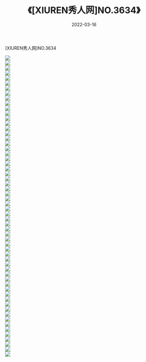 ﻿---
layout: post
title:  《[XIUREN秀人网]NO.3634》
date:   2022-03-16
img: http://img.660000.xyz/Sharelink/秀人网/秀人网第04部分/[XIUREN秀人网]NO.3634/000.jpg
categories: [美女, 清纯, 唯美]
---

[XIUREN秀人网]NO.3634

 ![](http://img.660000.xyz/Sharelink/秀人网/秀人网第04部分/[XIUREN秀人网]NO.3634/001.jpg) <br>![](http://img.660000.xyz/Sharelink/秀人网/秀人网第04部分/[XIUREN秀人网]NO.3634/002.jpg) <br>![](http://img.660000.xyz/Sharelink/秀人网/秀人网第04部分/[XIUREN秀人网]NO.3634/003.jpg) <br>![](http://img.660000.xyz/Sharelink/秀人网/秀人网第04部分/[XIUREN秀人网]NO.3634/004.jpg) <br>![](http://img.660000.xyz/Sharelink/秀人网/秀人网第04部分/[XIUREN秀人网]NO.3634/005.jpg) <br>![](http://img.660000.xyz/Sharelink/秀人网/秀人网第04部分/[XIUREN秀人网]NO.3634/006.jpg) <br>![](http://img.660000.xyz/Sharelink/秀人网/秀人网第04部分/[XIUREN秀人网]NO.3634/007.jpg) <br>![](http://img.660000.xyz/Sharelink/秀人网/秀人网第04部分/[XIUREN秀人网]NO.3634/008.jpg) <br>![](http://img.660000.xyz/Sharelink/秀人网/秀人网第04部分/[XIUREN秀人网]NO.3634/009.jpg) <br>![](http://img.660000.xyz/Sharelink/秀人网/秀人网第04部分/[XIUREN秀人网]NO.3634/010.jpg) <br>![](http://img.660000.xyz/Sharelink/秀人网/秀人网第04部分/[XIUREN秀人网]NO.3634/011.jpg) <br>![](http://img.660000.xyz/Sharelink/秀人网/秀人网第04部分/[XIUREN秀人网]NO.3634/012.jpg) <br>![](http://img.660000.xyz/Sharelink/秀人网/秀人网第04部分/[XIUREN秀人网]NO.3634/013.jpg) <br>![](http://img.660000.xyz/Sharelink/秀人网/秀人网第04部分/[XIUREN秀人网]NO.3634/014.jpg) <br>![](http://img.660000.xyz/Sharelink/秀人网/秀人网第04部分/[XIUREN秀人网]NO.3634/015.jpg) <br>![](http://img.660000.xyz/Sharelink/秀人网/秀人网第04部分/[XIUREN秀人网]NO.3634/016.jpg) <br>![](http://img.660000.xyz/Sharelink/秀人网/秀人网第04部分/[XIUREN秀人网]NO.3634/017.jpg) <br>![](http://img.660000.xyz/Sharelink/秀人网/秀人网第04部分/[XIUREN秀人网]NO.3634/018.jpg) <br>![](http://img.660000.xyz/Sharelink/秀人网/秀人网第04部分/[XIUREN秀人网]NO.3634/019.jpg) <br>![](http://img.660000.xyz/Sharelink/秀人网/秀人网第04部分/[XIUREN秀人网]NO.3634/020.jpg) <br>![](http://img.660000.xyz/Sharelink/秀人网/秀人网第04部分/[XIUREN秀人网]NO.3634/021.jpg) <br>![](http://img.660000.xyz/Sharelink/秀人网/秀人网第04部分/[XIUREN秀人网]NO.3634/022.jpg) <br>![](http://img.660000.xyz/Sharelink/秀人网/秀人网第04部分/[XIUREN秀人网]NO.3634/023.jpg) <br>![](http://img.660000.xyz/Sharelink/秀人网/秀人网第04部分/[XIUREN秀人网]NO.3634/024.jpg) <br>![](http://img.660000.xyz/Sharelink/秀人网/秀人网第04部分/[XIUREN秀人网]NO.3634/025.jpg) <br>![](http://img.660000.xyz/Sharelink/秀人网/秀人网第04部分/[XIUREN秀人网]NO.3634/026.jpg) <br>![](http://img.660000.xyz/Sharelink/秀人网/秀人网第04部分/[XIUREN秀人网]NO.3634/027.jpg) <br>![](http://img.660000.xyz/Sharelink/秀人网/秀人网第04部分/[XIUREN秀人网]NO.3634/028.jpg) <br>![](http://img.660000.xyz/Sharelink/秀人网/秀人网第04部分/[XIUREN秀人网]NO.3634/029.jpg) <br>![](http://img.660000.xyz/Sharelink/秀人网/秀人网第04部分/[XIUREN秀人网]NO.3634/030.jpg) <br>![](http://img.660000.xyz/Sharelink/秀人网/秀人网第04部分/[XIUREN秀人网]NO.3634/031.jpg) <br>![](http://img.660000.xyz/Sharelink/秀人网/秀人网第04部分/[XIUREN秀人网]NO.3634/032.jpg) <br>![](http://img.660000.xyz/Sharelink/秀人网/秀人网第04部分/[XIUREN秀人网]NO.3634/033.jpg) <br>![](http://img.660000.xyz/Sharelink/秀人网/秀人网第04部分/[XIUREN秀人网]NO.3634/034.jpg) <br>![](http://img.660000.xyz/Sharelink/秀人网/秀人网第04部分/[XIUREN秀人网]NO.3634/035.jpg) <br>![](http://img.660000.xyz/Sharelink/秀人网/秀人网第04部分/[XIUREN秀人网]NO.3634/036.jpg) <br>![](http://img.660000.xyz/Sharelink/秀人网/秀人网第04部分/[XIUREN秀人网]NO.3634/037.jpg) <br>![](http://img.660000.xyz/Sharelink/秀人网/秀人网第04部分/[XIUREN秀人网]NO.3634/038.jpg) <br>![](http://img.660000.xyz/Sharelink/秀人网/秀人网第04部分/[XIUREN秀人网]NO.3634/039.jpg) <br>![](http://img.660000.xyz/Sharelink/秀人网/秀人网第04部分/[XIUREN秀人网]NO.3634/040.jpg) <br>![](http://img.660000.xyz/Sharelink/秀人网/秀人网第04部分/[XIUREN秀人网]NO.3634/041.jpg) <br>![](http://img.660000.xyz/Sharelink/秀人网/秀人网第04部分/[XIUREN秀人网]NO.3634/042.jpg) <br>![](http://img.660000.xyz/Sharelink/秀人网/秀人网第04部分/[XIUREN秀人网]NO.3634/043.jpg) <br>![](http://img.660000.xyz/Sharelink/秀人网/秀人网第04部分/[XIUREN秀人网]NO.3634/044.jpg) <br>![](http://img.660000.xyz/Sharelink/秀人网/秀人网第04部分/[XIUREN秀人网]NO.3634/045.jpg) <br>![](http://img.660000.xyz/Sharelink/秀人网/秀人网第04部分/[XIUREN秀人网]NO.3634/046.jpg) <br>![](http://img.660000.xyz/Sharelink/秀人网/秀人网第04部分/[XIUREN秀人网]NO.3634/047.jpg) <br>![](http://img.660000.xyz/Sharelink/秀人网/秀人网第04部分/[XIUREN秀人网]NO.3634/048.jpg) <br>![](http://img.660000.xyz/Sharelink/秀人网/秀人网第04部分/[XIUREN秀人网]NO.3634/049.jpg) <br>![](http://img.660000.xyz/Sharelink/秀人网/秀人网第04部分/[XIUREN秀人网]NO.3634/050.jpg) <br>![](http://img.660000.xyz/Sharelink/秀人网/秀人网第04部分/[XIUREN秀人网]NO.3634/051.jpg) <br>![](http://img.660000.xyz/Sharelink/秀人网/秀人网第04部分/[XIUREN秀人网]NO.3634/052.jpg) <br>![](http://img.660000.xyz/Sharelink/秀人网/秀人网第04部分/[XIUREN秀人网]NO.3634/053.jpg) <br>![](http://img.660000.xyz/Sharelink/秀人网/秀人网第04部分/[XIUREN秀人网]NO.3634/054.jpg) <br>![](http://img.660000.xyz/Sharelink/秀人网/秀人网第04部分/[XIUREN秀人网]NO.3634/055.jpg) <br>![](http://img.660000.xyz/Sharelink/秀人网/秀人网第04部分/[XIUREN秀人网]NO.3634/056.jpg) <br>![](http://img.660000.xyz/Sharelink/秀人网/秀人网第04部分/[XIUREN秀人网]NO.3634/057.jpg) <br>![](http://img.660000.xyz/Sharelink/秀人网/秀人网第04部分/[XIUREN秀人网]NO.3634/058.jpg) <br>![](http://img.660000.xyz/Sharelink/秀人网/秀人网第04部分/[XIUREN秀人网]NO.3634/059.jpg) <br>![](http://img.660000.xyz/Sharelink/秀人网/秀人网第04部分/[XIUREN秀人网]NO.3634/060.jpg) <br>